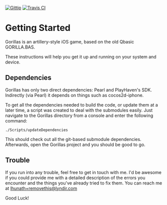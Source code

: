 [![Gittip](http://img.shields.io/gittip/lhunath.png)](https://www.gittip.com/lhunath/)
[![Travis CI](http://img.shields.io/travis-ci/Lyndir/Gorillas.png)](https://travis-ci.org/Lyndir/Gorillas)

Getting Started
===============

Gorillas is an artillery-style iOS game, based on the old Qbasic GORILLA.BAS.

These instructions will help you get it up and running on your system and device.


Dependencies
------------

Gorillas has only two direct dependencies: Pearl and PlayHaven's SDK.  Indirectly (via Pearl) it depends on things such as cocos2d-iphone.

To get all the dependencies needed to build the code, or update them at a later time, a script was created to deal with the submodules easily.  Just navigate to the Gorillas directory from a console and enter the following command:

    ./Scripts/updateDependencies

This should check out all the git-based submodule dependencies.  Afterwards, open the Gorillas project and you should be good to go.


Trouble
-------

If you run into any trouble, feel free to get in touch with me.  I'd be awesome if you could provide me with a detailed description of the errors you encounter and the things you've already tried to fix them.  You can reach me at lhunath+removethis@lyndir.com


Good Luck!
